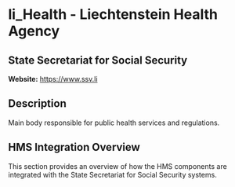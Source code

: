 # li_Health - Liechtenstein Health Agency

## State Secretariat for Social Security

**Website:** https://www.ssv.li

## Description

Main body responsible for public health services and regulations.

## HMS Integration Overview

This section provides an overview of how the HMS components are integrated with the State Secretariat for Social Security systems.
